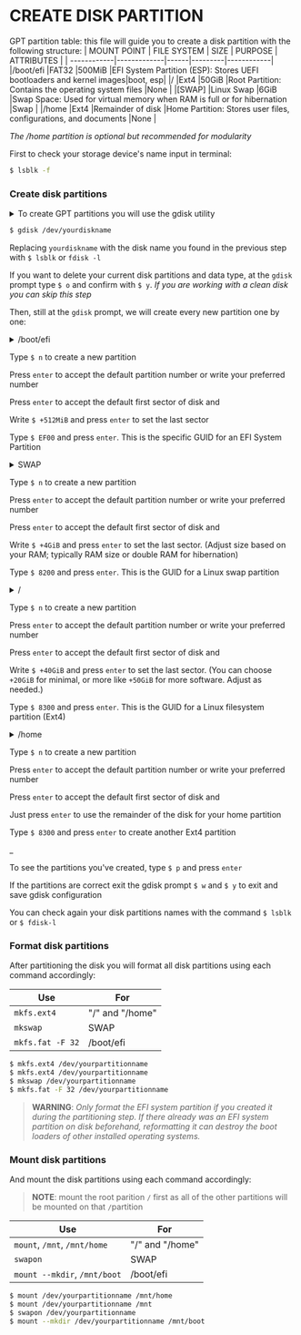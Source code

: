 # CREATE DISK PARTITION

GPT partition table: this file will guide you to create a disk partition with the following structure:
| MOUNT POINT | FILE SYSTEM | SIZE | PURPOSE | ATTRIBUTES |
| ------------|-------------|------|---------|------------|
|/boot/efi |FAT32 |500MiB |EFI System Partition (ESP): Stores UEFI bootloaders and kernel images|boot, esp|
|/ |Ext4 |50GiB |Root Partition: Contains the operating system files |None |
|[SWAP] |Linux Swap |6GiB |Swap Space: Used for virtual memory when RAM is full or for hibernation |Swap |
|/home |Ext4 |Remainder of disk |Home Partition: Stores user files, configurations, and documents |None |

*The /home partition is optional but recommended for modularity*

First to check your storage device's name input in terminal:
```sh
$ lsblk -f
```

### Create disk partitions
<details>
  <summary>To create GPT partitions you will use the gdisk utility</summary>
  <p>gdisk is a disk management utility that allows users to create, manage, and delete standard GPT (GUID Partition Table) Unlike fdisk, which creates only MBR (Master Boot Record) partitions, gdisk creates only GPT partitions. GPT is the modern partitioning standard that supports larger disks and more partitions compared to MBR.</p>
</details>

```sh
$ gdisk /dev/yourdiskname
```
Replacing `yourdiskname` with the disk name you found in the previous step with `$ lsblk` or `fdisk -l`

If you want to delete your current disk partitions and data type, at the `gdisk` prompt type `$ o` and confirm with `$ y`. 
*If you are working with a clean disk you can skip this step*

Then, still at the `gdisk` prompt, we will create every new partition one by one:


<details>
  <summary> /boot/efi </summary>
  <p>Most common size guideline for EFI System Partition is between 100 MB to 550 MB. One of the reason behind this is it is difficult to resize later as it is the first partition on the drive. EFI partition may contain languages, fonts, BIOS firmware, other firmware related stuffs. There are some firmware/software that are installed into the the EFI partition instead of the data drive. The Arch Linux wiki recommends at least 512 MiB to avoid potential issues with some EFIs.</p>
</details>
  
Type `$ n` to create a new partition

Press `enter` to accept the default partition number or write your preferred number

Press `enter` to accept the default first sector of disk and

Write `$ +512MiB` and press `enter` to set the last sector

Type `$ EF00` and press `enter`. This is the specific GUID for an EFI System Partition


<details>
  <summary> SWAP </summary>
  <p>A swap partition is a dedicated space on a disk drive that the Linux operating system uses as an extension of physical memory (RAM). When the system runs out of physical memory, it moves some data from RAM to the swap partition, allowing the system to continue functioning, albeit more slowly</p>
  <p>The recommended size of the SWAP partition depends on system specifications and planned use:

- For systems with less than 2GB of RAM, a swap partition size of twice the RAM is often recommended
- For systems with 2GB to 4GB of RAM, a swap partition size of the same as the RAM plus 2GB is suggested
- For general use is suggested that 2GB to 4GB is sufficent for the SWAP partition
- If hibernation is required it is recommended to set the SWAP partition at least as large as the amount of RAM, as the system needs to store the entire contents of RAM in the swap space when hibernating</p>
</details>

Type `$ n` to create a new partition

Press `enter` to accept the default partition number or write your preferred number

Press `enter` to accept the default first sector of disk and

Write `$ +4GiB` and press `enter` to set the last sector. (Adjust size based on your RAM; typically RAM size or double RAM for hibernation)

Type `$ 8200` and press `enter`. This is the GUID for a Linux swap partition


<details>
  <summary> / </summary>
  <p>The root partition, denoted as "/", is the primary partition in a Linux system that contains the entire file system structure, including system files, and program settings. Recommended size depends on the operating system, display/window manager, and applications intended to use. Generally at least 40GiB is recommended although lightweight desktop environments might function well with less space</p>
</details>

Type `$ n` to create a new partition

Press `enter` to accept the default partition number or write your preferred number

Press `enter` to accept the default first sector of disk and

Write `$ +40GiB` and press `enter` to set the last sector. (You can choose `+20GiB` for minimal, or more like `+50GiB` for more software. Adjust as needed.)

Type `$ 8300` and press `enter`. This is the GUID for a Linux filesystem partition (Ext4)


<details>
  <summary> /home </summary>
  <p>A /home partition is a separate section of a hard drive that stores user-specific files and settings. This includes personal documents, photos, videos, browser history, preferences, and application configurations. The /home partition is optional as many systems store this data in the root partition (/) along system files, but this separation can offer several benefits, such as easier system reinstallation, improved data safety, and better organization</p>
</details>

Type `$ n` to create a new partition

Press `enter` to accept the default partition number or write your preferred number

Press `enter` to accept the default first sector of disk and

Just press `enter` to use the remainder of the disk for your home partition

Type `$ 8300` and press `enter` to create another Ext4 partition

<p>_</p>

To see the partitions you've created, type `$ p` and press `enter`

If the partitions are correct exit the gdisk prompt `$ w` and `$ y` to exit and save gdisk configuration

You can check again your disk partitions names with the command `$ lsblk` or `$ fdisk-l`

### Format disk partitions
After partitioning the disk you will format all disk partitions using each command accordingly:

|Use | For |
---------|----------------
|`mkfs.ext4` | "/" and "/home" |
|`mkswap` | SWAP |
|`mkfs.fat -F 32` | /boot/efi |

```sh
$ mkfs.ext4 /dev/yourpartitionname
$ mkfs.ext4 /dev/yourpartitionname
$ mkswap /dev/yourpartitionname
$ mkfs.fat -F 32 /dev/yourpartitionname
```
> **WARNING**: *Only format the EFI system partition if you created it during the partitioning step. If there already was an EFI system partition on disk beforehand, reformatting it can destroy the boot loaders of other installed operating systems.*

### Mount disk partitions
And mount the disk partitions using each command accordingly:

> **NOTE**: mount the root parition `/` first as all of the other partitions will be mounted on that `/`partition

|Use | For |
---------|----------------
|`mount`, `/mnt`, `/mnt/home`| "/" and "/home" |
|`swapon` | SWAP |
|`mount --mkdir`, `/mnt/boot` | /boot/efi |

```sh
$ mount /dev/yourpartitionname /mnt/home
$ mount /dev/yourpartitionname /mnt
$ swapon /dev/yourpartitionname
$ mount --mkdir /dev/yourpartitionname /mnt/boot
```

